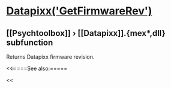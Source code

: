 # [Datapixx('GetFirmwareRev')](Datapixx-GetFirmwareRev) 
## [[Psychtoolbox]] &#8250; [[Datapixx]].{mex*,dll} subfunction


Returns Datapixx firmware revision.  
  


<<=====See also:=====

<<